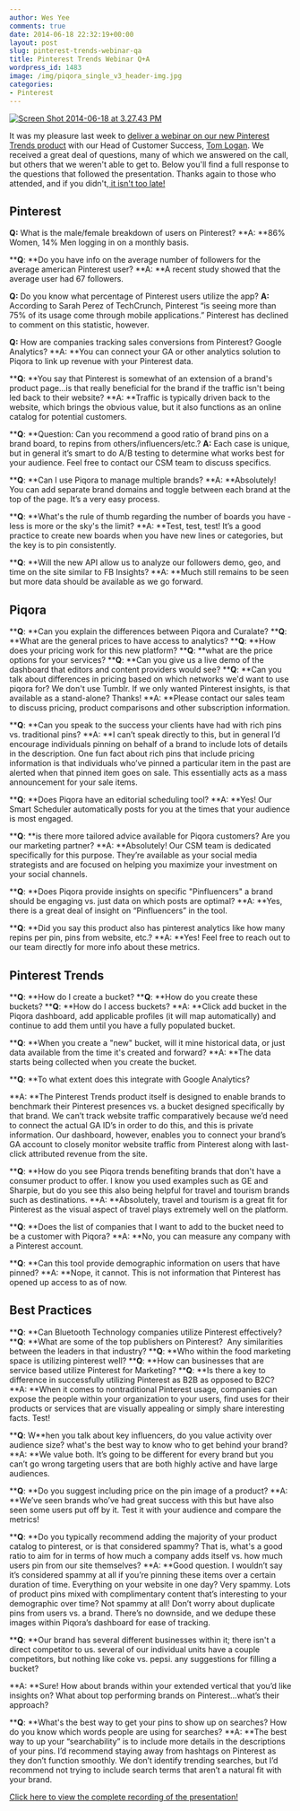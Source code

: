 ```yaml
---
author: Wes Yee
comments: true
date: 2014-06-18 22:32:19+00:00
layout: post
slug: pinterest-trends-webinar-qa
title: Pinterest Trends Webinar Q+A
wordpress_id: 1483
image: /img/piqora_single_v3_header-img.jpg
categories:
- Pinterest
---
```


[![Screen Shot 2014-06-18 at 3.27.43 PM](http://blog.piqora.com/wp-content/uploads/2014/06/Screen-Shot-2014-06-18-at-3.27.43-PM-300x220.png)](http://blog.piqora.com/wp-content/uploads/2014/06/Screen-Shot-2014-06-18-at-3.27.43-PM.png)

It was my pleasure last week to [deliver a webinar on our new Pinterest Trends product](http://go.piqora.com/pinterest-webinar.html?LS=Blog) with our Head of Customer Success, [Tom Logan](tom@piqora.com). We received a great deal of questions, many of which we answered on the call, but others that we weren't able to get to. Below you'll find a full response to the questions that followed the presentation. Thanks again to those who attended, and if you didn't,[ it isn't too late!](http://go.piqora.com/pinterest-webinar.html?LS=Blog)


## Pinterest


**Q:** What is the male/female breakdown of users on Pinterest?
**A: **86% Women, 14% Men logging in on a monthly basis.

****Q**: **Do you have info on the average number of followers for the average american Pinterest user?
**A: **A recent study showed that the average user had 67 followers.

****Q**:** Do you know what percentage of Pinterest users utilize the app?
**A:** According to Sarah Perez of TechCrunch, Pinterest “is seeing more than 75% of its usage come through mobile applications.” Pinterest has declined to comment on this statistic, however.

****Q**:** How are companies tracking sales conversions from Pinterest? Google Analytics?
**A: **You can connect your GA or other analytics solution to Piqora to link up revenue with your Pinterest data.

****Q**: **You say that Pinterest is somewhat of an extension of a brand's product page...is that really beneficial for the brand if the traffic isn't being led back to their website?
**A: **Traffic is typically driven back to the website, which brings the obvious value, but it also functions as an online catalog for potential customers.

****Q**: **Question: Can you recommend a good ratio of brand pins on a brand board, to repins from others/influencers/etc.?
**A:** Each case is unique, but in general it’s smart to do A/B testing to determine what works best for your audience. Feel free to contact our CSM team to discuss specifics.

****Q**: **Can I use Piqora to manage multiple brands?
**A: **Absolutely! You can add separate brand domains and toggle between each brand at the top of the page. It’s a very easy process.

****Q**: **What's the rule of thumb regarding the number of boards you have - less is more or the sky's the limit?
**A: **Test, test, test! It’s a good practice to create new boards when you have new lines or categories, but the key is to pin consistently.

****Q**: **Will the new API allow us to analyze our followers demo, geo, and time on the site similar to FB Insights?
**A: **Much still remains to be seen but more data should be available as we go forward.


## Piqora


****Q**: **Can you explain the differences between Piqora and Curalate?
****Q**: **What are the general prices to have access to analytics?
****Q**: **How does your pricing work for this new platform?
****Q**: **what are the price options for your services?
****Q**: **Can you give us a live demo of the dashboard that editors and content providers would see?
****Q**: **Can you talk about differences in pricing based on which networks we'd want to use piqora for? We don't use Tumblr. If we only wanted Pinterest insights, is that available as a stand-alone? Thanks!
**A: **Please contact our sales team to discuss pricing, product comparisons and other subscription information.

****Q**: **Can you speak to the success your clients have had with rich pins vs. traditional pins?
**A: **I can’t speak directly to this, but in general I’d encourage individuals pinning on behalf of a brand to include lots of details in the description. One fun fact about rich pins that include pricing information is that individuals who’ve pinned a particular item in the past are alerted when that pinned item goes on sale. This essentially acts as a mass announcement for your sale items.

****Q**: **Does Piqora have an editorial scheduling tool?
**A: **Yes! Our Smart Scheduler automatically posts for you at the times that your audience is most engaged.

****Q**: **is there more tailored advice available for Piqora customers? Are you our marketing partner?
**A: **Absolutely! Our CSM team is dedicated specifically for this purpose. They’re available as your social media strategists and are focused on helping you maximize your investment on your social channels.

****Q**: **Does Piqora provide insights on specific "Pinfluencers" a brand should be engaging vs. just data on which posts are optimal?
**A: **Yes, there is a great deal of insight on “Pinfluencers” in the tool.

****Q**: **Did you say this product also has pinterest analytics like how many repins per pin, pins from website, etc.?
**A: **Yes! Feel free to reach out to our team directly for more info about these metrics.


## Pinterest Trends


****Q**: **How do I create a bucket?
****Q**: **How do you create these buckets?
****Q**: **How do I access buckets?
**A: **Click add bucket in the Piqora dashboard, add applicable profiles (it will map automatically) and continue to add them until you have a fully populated bucket.

****Q**: **When you create a "new" bucket, will it mine historical data, or just data available from the time it's created and forward?
**A: **The data starts being collected when you create the bucket.

****Q**: **To what extent does this integrate with Google Analytics?

**A: **The Pinterest Trends product itself is designed to enable brands to benchmark their Pinterest presences vs. a bucket designed specifically by that brand. We can’t track website traffic comparatively because we’d need to connect the actual GA ID’s in order to do this, and this is private information. Our dashboard, however, enables you to connect your brand’s GA account to closely monitor website traffic from Pinterest along with last-click attributed revenue from the site.

****Q**: **How do you see Piqora trends benefiting brands that don't have a consumer product to offer. I know you used examples such as GE and Sharpie, but do you see this also being helpful for travel and tourism brands such as destinations.
**A: **Absolutely, travel and tourism is a great fit for Pinterest as the visual aspect of travel plays extremely well on the platform.

****Q**: **Does the list of companies that I want to add to the bucket need to be a customer with Piqora?
**A: **No, you can measure any company with a Pinterest account.

****Q**: **Can this tool provide demographic information on users that have pinned?
**A: **Nope, it cannot. This is not information that Pinterest has opened up access to as of now.


## Best Practices


****Q**: **Can Bluetooth Technology companies utilize Pinterest effectively?
****Q**: **What are some of the top publishers on Pinterest?  Any similarities between the leaders in that industry?
****Q**: **Who within the food marketing space is utilizing pinterest well?
****Q**: **How can businesses that are service based utilize Pinterest for Marketing?
****Q**: **Is there a key to difference in successfully utilizing Pinterest as B2B as opposed to B2C?
**A: **When it comes to nontraditional Pinterest usage, companies can expose the people within your organization to your users, find uses for their products or services that are visually appealing or simply share interesting facts. Test!

****Q**: W**hen you talk about key influencers, do you value activity over audience size? what's the best way to know who to get behind your brand?
**A: **We value both. It’s going to be different for every brand but you can’t go wrong targeting users that are both highly active and have large audiences.

****Q**: **Do you suggest including price on the pin image of a product?
**A: **We’ve seen brands who’ve had great success with this but have also seen some users put off by it. Test it with your audience and compare the metrics!

****Q**: **Do you typically recommend adding the majority of your product catalog to pinterest, or is that considered spammy? That is, what's a good ratio to aim for in terms of how much a company adds itself vs. how much users pin from our site themselves?
**A: **Good question. I wouldn’t say it’s considered spammy at all if you’re pinning these items over a certain duration of time. Everything on your website in one day? Very spammy. Lots of product pins mixed with complimentary content that’s interesting to your demographic over time? Not spammy at all! Don’t worry about duplicate pins from users vs. a brand. There’s no downside, and we dedupe these images within Piqora’s dashboard for ease of tracking.

****Q**: **Our brand has several different businesses within it; there isn't a direct competitor to us. several of our individual units have a couple competitors, but nothing like coke vs. pepsi. any suggestions for filling a bucket?

**A: **Sure! How about brands within your extended vertical that you’d like insights on? What about top performing brands on Pinterest...what’s their approach?

****Q**: **What's the best way to get your pins to show up on searches? How do you know which words people are using for searches?
**A: **The best way to up your “searchability” is to include more details in the descriptions of your pins. I’d recommend staying away from hashtags on Pinterest as they don’t function smoothly. We don’t identify trending searches, but I’d recommend not trying to include search terms that aren’t a natural fit with your brand.

[Click here to view the complete recording of the presentation!](http://go.piqora.com/pinterest-webinar.html?LS=Blog)
